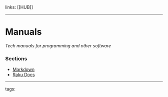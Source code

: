 links: [[HUB]]

---
# Manuals
*Tech manuals for programming and other software*
    
### Sections
- [Markdown](https://www.markdownguide.org/basic-syntax)
- [Raku Docs](https://docs.raku.org/)
    
---
tags:
